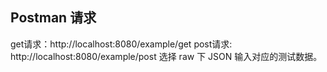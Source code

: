 ## Postman 请求
  get请求：http://localhost:8080/example/get
  post请求: http://localhost:8080/example/post 选择 raw 下 JSON 输入对应的测试数据。